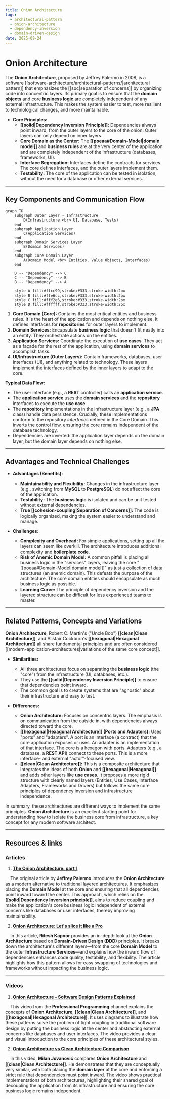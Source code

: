 ```yaml
---
title: Onion Architecture
tags:
  - architectural-pattern
  - onion-architecture
  - dependency-inversion
  - domain-driven-design
date: 2025-09-24
---
```


# **Onion Architecture**

The **Onion Architecture**, proposed by Jeffrey Palermo in 2008, is a software [[software-architecture/architectural-patterns/|architectural pattern]] that emphasizes the [[soc|separation of concerns]] by organizing code into concentric layers. Its primary goal is to ensure that the **domain objects** and core **business logic** are completely independent of any external infrastructure. This makes the system easier to test, more resilient to technological changes, and more maintainable.

* **Core Principles:**
    * **[[solid|Dependency Inversion Principle]]:** Dependencies always point inward, from the outer layers to the core of the onion. Outer layers can only depend on inner layers.
    * **Core Domain as the Center:** The **[[poeaa#Domain-Model|domain model]]** and **business rules** are at the very center of the application and are completely independent of the infrastructure (databases, frameworks, UI).
    * **Interface Segregation:** Interfaces define the contracts for services. The core defines interfaces, and the outer layers implement them.
    * **Testability:** The core of the application can be tested in isolation, without the need for a database or other external services.

---

## **Key Components and Communication Flow**

```mermaid
graph TD
    subgraph Outer Layer - Infrastructure
        D(Infrastructure <br> UI, Database, Tests)
    end
    subgraph Application Layer
        C(Application Services)
    end
    subgraph Domain Services Layer
        B(Domain Services)
    end
    subgraph Core Domain Layer
        A(Domain Model <br> Entities, Value Objects, Interfaces)
    end

    D -- "Dependency" --> C
    C -- "Dependency" --> B
    B -- "Dependency" --> A

    style A fill:#ffcc99,stroke:#333,stroke-width:2px
    style B fill:#ffe6cc,stroke:#333,stroke-width:2px
    style C fill:#fff2e6,stroke:#333,stroke-width:2px
    style D fill:#ffffff,stroke:#333,stroke-width:2px
```

1.  **Core Domain (Core):** Contains the most critical entities and business rules. It is the heart of the application and depends on nothing else. It defines interfaces for **repositories** for outer layers to implement.
2.  **Domain Services:** Encapsulate **business logic** that doesn't fit neatly into an entity. They orchestrate actions on the entities.
3.  **Application Services:** Coordinate the execution of **use cases**. They act as a façade for the rest of the application, using **domain services** to accomplish tasks.
4.  **UI/Infrastructure (Outer Layers):** Contain frameworks, databases, user interfaces (UI), and anything related to technology. These layers implement the interfaces defined by the inner layers to adapt to the core.

**Typical Data Flow:**
* The user interface (e.g., a **REST** controller) calls an **application service**.
* The **application service** uses the **domain services** and the **repository** interfaces to execute the **use case**.
* The **repository** implementations in the infrastructure layer (e.g., a **JPA** class) handle data persistence. Crucially, these implementations conform to the repository *interfaces* defined in the Core Domain. This inverts the control flow, ensuring the core remains independent of the database technology.
* Dependencies are inverted: the application layer depends on the domain layer, but the domain layer depends on nothing else.

---

## **Advantages and Technical Challenges**

* **Advantages (Benefits):**
    * **Maintainability and Flexibility:** Changes in the infrastructure layer (e.g., switching from **MySQL** to **PostgreSQL**) do not affect the core of the application.
    * **Testability:** The **business logic** is isolated and can be unit tested without external dependencies.
    * **True [[cohesion-coupling|Separation of Concerns]]:** The code is logically organized, making the system easier to understand and manage.

* **Challenges:**
    * **Complexity and Overhead:** For simple applications, setting up all the layers can seem like overkill. The architecture introduces additional complexity and **boilerplate code**.
    * **Risk of Anemic Domain Model:** A common pitfall is placing all business logic in the "services" layers, leaving the core "[[poeaa#Domain-Model|domain model]]" as just a collection of data structures (an anemic domain). This defeats the purpose of the architecture. The core domain entities should encapsulate as much business logic as possible.
    * **Learning Curve:** The principle of dependency inversion and the layered structure can be difficult for less experienced teams to master.

---

## Related Patterns, Concepts and Variations

**Onion Architecture**, Robert C. Martin's ("Uncle Bob") **[[clean|Clean Architecture]]**, and Alistair Cockburn's **[[hexagonal|Hexagonal Architecture]]** all share fundamental principles and are often considered [[modern-application-architectures|variations of the same core concept]].

* **Similarities:**
    * All three architectures focus on separating the **business logic** (the "core") from the infrastructure (UI, databases, etc.).
    * They use the **[[solid|Dependency Inversion Principle]]** to ensure that dependencies point inward.
    * The common goal is to create systems that are "agnostic" about their infrastructure and easy to test.

* **Differences:**
    * **Onion Architecture:** Focuses on concentric layers. The emphasis is on communication from the outside in, with dependencies always directed toward the core.
    * **[[hexagonal|Hexagonal Architecture]] (Ports and Adapters):** Uses "ports" and "adapters". A port is an interface (a contract) that the core application exposes or uses. An adapter is an implementation of that interface. The core is a hexagon with ports. Adapters (e.g., a database, a **REST API**) connect to these ports. This is a more interface- and external "actor"-focused view.
    * **[[clean|Clean Architecture]]:** This is a composite architecture that integrates the ideas of both **Onion** and **[[hexagonal|Hexagonal]]** and adds other layers like **use cases**. It proposes a more rigid structure with clearly named layers (Entities, Use Cases, Interface Adapters, Frameworks and Drivers) but follows the same core principles of dependency inversion and infrastructure independence.

In summary, these architectures are different ways to implement the same principles. **Onion Architecture** is an excellent starting point for understanding how to isolate the business core from infrastructure, a key concept for any modern software architect.

---

## **Resources & links**

### **Articles**

1.  **[The Onion Architecture: part 1](https://jeffreypalermo.com/2008/07/the-onion-architecture-part-1/)**

    The original article by **Jeffrey Palermo** introduces the **Onion Architecture** as a modern alternative to traditional layered architectures. It emphasizes placing the **Domain Model** at the core and ensuring that all dependencies point inward toward the center. This approach, which relies on the **[[solid|Dependency Inversion principle]]**, aims to reduce coupling and make the application's core business logic independent of external concerns like databases or user interfaces, thereby improving maintainability.

2.  **[Onion Architecture: Let's slice it like a Pro](https://medium.com/expedia-group-tech/onion-architecture-deed8a554423)**

    In this article, **Ritesh Kapoor** provides an in-depth look at the **Onion Architecture** based on **Domain-Driven Design (DDD)** principles. It breaks down the architecture's different layers—from the core **Domain Model** to the outer **Infrastructure Services**—and explains how the inward flow of dependencies enhances code quality, testability, and flexibility. The article highlights how this pattern allows for easy swapping of technologies and frameworks without impacting the business logic.

---

### **Videos**

1.  **[Onion Architecture - Software Design Patterns Explained](https://www.youtube.com/watch?v=oC2Ty8H9jck)**

    This video from the **Professional Programming** channel explains the concepts of **Onion Architecture**, **[[clean|Clean Architecture]]**, and **[[hexagonal|Hexagonal Architecture]]**. It uses diagrams to illustrate how these patterns solve the problem of tight coupling in traditional software design by putting the business logic at the center and abstracting external concerns like databases and user interfaces. The video provides a clear and visual introduction to the core principles of these architectural styles.

2.  **[Onion Architecture vs Clean Architecture Comparison](https://www.youtube.com/watch?v=KqWNtCpjUi8)**

    In this video, **Milan Jovanović** compares **Onion Architecture** and **[[clean|Clean Architecture]]**. He demonstrates that they are conceptually very similar, with both placing the **domain layer** at the core and enforcing a strict rule that dependencies must point inward. The video shows practical implementations of both architectures, highlighting their shared goal of decoupling the application from its infrastructure and ensuring the core business logic remains independent.